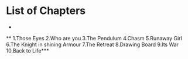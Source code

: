 

# List of Chapters
*
**
1.Those Eyes
2.Who are you
3.The Pendulum
4.Chasm
5.Runaway Girl
6.The Knight in shining Armour
7.The Retreat
8.Drawing Board
9.Its War
10.Back to Life***














